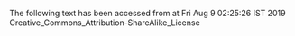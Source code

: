 The following text has been accessed from at Fri Aug 9 02:25:26 IST 2019
Creative_Commons_Attribution-ShareAlike_License
